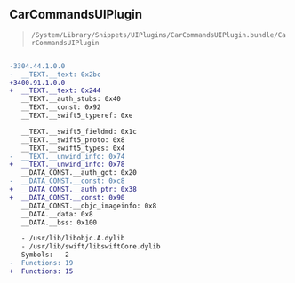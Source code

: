 ## CarCommandsUIPlugin

> `/System/Library/Snippets/UIPlugins/CarCommandsUIPlugin.bundle/CarCommandsUIPlugin`

```diff

-3304.44.1.0.0
-  __TEXT.__text: 0x2bc
+3400.91.1.0.0
+  __TEXT.__text: 0x244
   __TEXT.__auth_stubs: 0x40
   __TEXT.__const: 0x92
   __TEXT.__swift5_typeref: 0xe

   __TEXT.__swift5_fieldmd: 0x1c
   __TEXT.__swift5_proto: 0x8
   __TEXT.__swift5_types: 0x4
-  __TEXT.__unwind_info: 0x74
+  __TEXT.__unwind_info: 0x78
   __DATA_CONST.__auth_got: 0x20
-  __DATA_CONST.__const: 0xc8
+  __DATA_CONST.__auth_ptr: 0x38
+  __DATA_CONST.__const: 0x90
   __DATA_CONST.__objc_imageinfo: 0x8
   __DATA.__data: 0x8
   __DATA.__bss: 0x100

   - /usr/lib/libobjc.A.dylib
   - /usr/lib/swift/libswiftCore.dylib
   Symbols:   2
-  Functions: 19
+  Functions: 15
 

```
